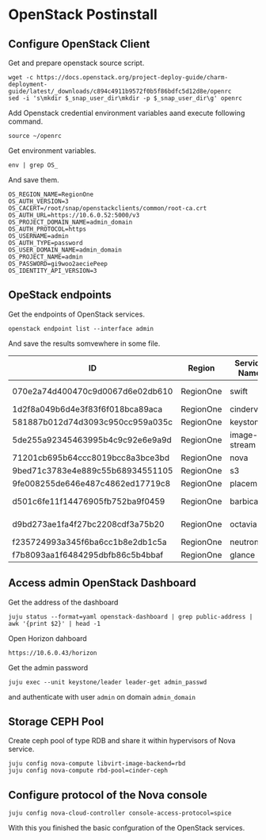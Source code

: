 # OpenStack Postinstall
## Configure OpenStack Client
Get and prepare openstack source script.
```
wget -c https://docs.openstack.org/project-deploy-guide/charm-deployment-guide/latest/_downloads/c894c4911b9572f0b5f86bdfc5d12d8e/openrc
sed -i 's\mkdir $_snap_user_dir\mkdir -p $_snap_user_dir\g' openrc
```
Add Openstack credential environment variables aand execute following command.
```
source ~/openrc
```
Get environment variables.
```
env | grep OS_
```
And save them.
```
OS_REGION_NAME=RegionOne
OS_AUTH_VERSION=3
OS_CACERT=/root/snap/openstackclients/common/root-ca.crt
OS_AUTH_URL=https://10.6.0.52:5000/v3
OS_PROJECT_DOMAIN_NAME=admin_domain
OS_AUTH_PROTOCOL=https
OS_USERNAME=admin
OS_AUTH_TYPE=password
OS_USER_DOMAIN_NAME=admin_domain
OS_PROJECT_NAME=admin
OS_PASSWORD=gi9woo2aeciePeep
OS_IDENTITY_API_VERSION=3
```
## OpeStack endpoints
Get the endpoints of OpenStack services.
```
openstack endpoint list --interface admin
```
And save the results somvewhere in some file.

| ID                               | Region    | Service Name | Service Type    | Enabled | Interface | URL                                     |
| ---------------------------------- | ----------- | -------------- | ----------------- | --------- | ----------- | -----------------------------------------|
| 070e2a74d400470c9d0067d6e02db610 | RegionOne | swift        | object-store    | True    | admin     | https://10.6.0.49:443/swift             |
| 1d2f8a049b6d4e3f83f6f018bca89aca | RegionOne | cinderv3     | volumev3        | True    | admin     | https://10.6.0.44:8776/v3/$(tenant_id)s |
| 581887b012d74d3093c950cc959a035c | RegionOne | keystone     | identity        | True    | admin     | https://10.6.0.52:35357/v3              |
| 5de255a92345463995b4c9c92e6e9a9d | RegionOne | image-stream | product-streams | True    | admin     | http://10.6.0.50                        |
| 71201cb695b64ccc8019bcc8a3bce3bd | RegionOne | nova         | compute         | True    | admin     | https://10.6.0.39:8774/v2.1             |
| 9bed71c3783e4e889c55b68934551105 | RegionOne | s3           | s3              | True    | admin     | https://10.6.0.49:443/                  |
| 9fe008255de646e487c4862ed17719c8 | RegionOne | placement    | placement       | True    | admin     | https://10.6.0.47:8778                  |
| d501c6fe11f14476905fb752ba9f0459 | RegionOne | barbican     | key-manager     | True    | admin     | https://10.6.0.55:9312                  |
| d9bd273ae1fa4f27bc2208cdf3a75b20 | RegionOne | octavia      | load-balancer   | True    | admin     | https://10.6.0.34:9876                  |
| f235724993a345f6ba6cc1b8e2db1c5a | RegionOne | neutron      | network         | True    | admin     | https://10.6.0.45:9696                  |
| f7b8093aa1f6484295dbfb86c5b4bbaf | RegionOne | glance       | image           | True    | admin     | https://10.6.0.35:9292                  |


## Access admin OpenStack Dashboard
Get the address of the dashboard
```
juju status --format=yaml openstack-dashboard | grep public-address | awk '{print $2}' | head -1
```
Open Horizon dahboard
```
https://10.6.0.43/horizon
```
Get the admin password
```
juju exec --unit keystone/leader leader-get admin_passwd
```
and authenticate with user ```admin``` on domain ```admin_domain```

## Storage CEPH Pool
Create ceph pool of type RDB and share it within hypervisors of Nova service.
```
juju config nova-compute libvirt-image-backend=rbd
juju config nova-compute rbd-pool=cinder-ceph
```
## Configure protocol of the Nova console
```
juju config nova-cloud-controller console-access-protocol=spice
```
With this you finished the basic confguration of the OpenStack services.
